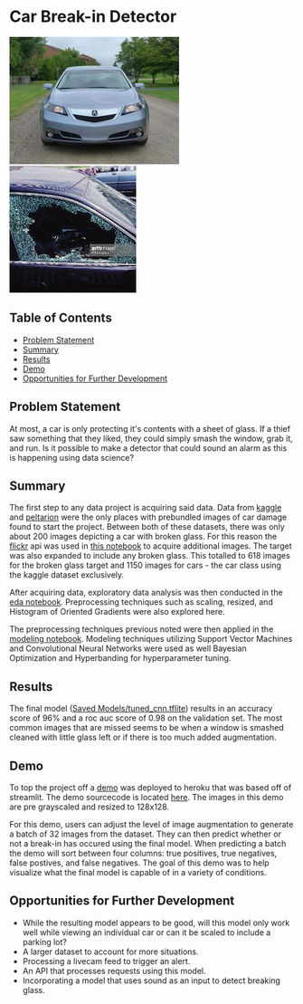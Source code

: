 # Car Break-in Detector

![car](https://github.com/ian-andriot/CarBreakinDetector/blob/main/images/car/0013.jpg) ![breakin](https://github.com/ian-andriot/CarBreakinDetector/blob/main/images/glass/68.jpeg)

## Table of Contents

- [Problem Statement](#Problem-Statement)
- [Summary](#Summary)
- [Results](#Results)
- [Demo](#Demo)
- [Opportunities for Further Development](#Opportunities-for-Further-Development)

## Problem Statement

At most, a car is only protecting it's contents with a sheet of glass. If a thief saw something that they liked, they could simply smash the window, grab it, and run. Is it possible to make a detector that could sound an alarm as this is happening using data science?

## Summary

The first step to any data project is acquiring said data. Data from [kaggle](https://www.kaggle.com/anujms/car-damage-detection) and [peltarion](https://peltarion.com/knowledge-center/documentation/tutorials/car-damage-assessment) were the only places with prebundled images of car damage found to start the project. Between both of these datasets, there was only about 200 images depicting a car with broken glass. For this reason the [flickr](https://www.flickr.com/) api was used in [this notebook](https://github.com/ian-andriot/CarBreakinDetector/blob/main/1_flickr_api.ipynb) to acquire additional images. The target was also expanded to include any broken glass. This totalled to 618 images for the broken glass target and 1150 images for cars - the car class using the kaggle dataset exclusively.

After acquiring data, exploratory data analysis was then conducted in the [eda notebook](https://github.com/ian-andriot/CarBreakinDetector/blob/main/2_eda.ipynb). Preprocessing techniques such as scaling, resized, and Histogram of Oriented Gradients were also explored here.

The preprocessing techniques previous noted were then applied in the [modeling notebook](https://github.com/ian-andriot/CarBreakinDetector/blob/main/3_modeling.ipynb). Modeling techniques utilizing Support Vector Machines and Convolutional Neural Networks were used as well Bayesian Optimization and Hyperbanding for hyperparameter tuning.

## Results

The final model ([Saved Models/tuned_cnn.tflite](https://github.com/ian-andriot/CarBreakinDetector/blob/main/Saved%20Models/tuned_cnn.tflite)) results in an accuracy score of 96% and a roc auc score of 0.98 on the validation set. The most common images that are missed seems to be when a window is smashed cleaned with little glass left or if there is too much added augmentation.

## Demo

To top the project off a [demo](https://mighty-garden-08758.herokuapp.com/) was deployed to heroku that was based off of streamlit. The demo sourcecode is located [here](https://github.com/ian-andriot/CarBreakinDetector/tree/main/streamlit). The images in this demo are pre grayscaled and resized to 128x128.

For this demo, users can adjust the level of image augmentation to generate a batch of 32 images from the dataset. They can then predict whether or not a break-in has occured using the final model. When predicting a batch the demo will sort between four columns: true positives, true negatives, false postives, and false negatives. The goal of this demo was to help visualize what the final model is capable of in a variety of conditions.

## Opportunities for Further Development

- While the resulting model appears to be good, will this model only work well while viewing an individual car or can it be scaled to include a parking lot?
- A larger dataset to account for more situations.
- Processing a livecam feed to trigger an alert.
- An API that processes requests using this model.
- Incorporating a model that uses sound as an input to detect breaking glass.